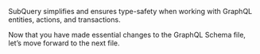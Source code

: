 SubQuery simplifies and ensures type-safety when working with GraphQL entities, actions, and transactions.

<!-- @include: codegen.md -->

Now that you have made essential changes to the GraphQL Schema file, let’s move forward to the next file.
